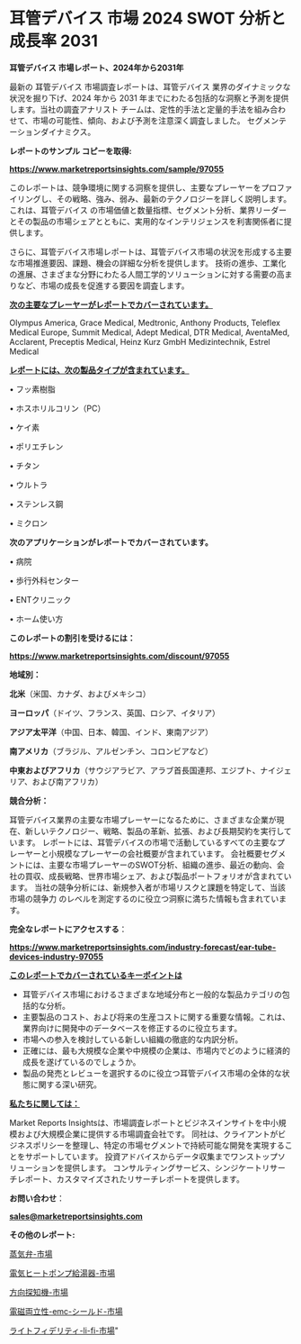# 耳管デバイス 市場 2024 SWOT 分析と成長率 2031

<strong>耳管デバイス 市場レポート、2024年から2031年</strong>

最新の 耳管デバイス 市場調査レポートは、耳管デバイス 業界のダイナミックな状況を掘り下げ、2024 年から 2031 年までにわたる包括的な洞察と予測を提供します。当社の調査アナリスト チームは、定性的手法と定量的手法を組み合わせて、市場の可能性、傾向、および予測を注意深く調査しました。 セグメンテーションダイナミクス。



<strong>レポートのサンプル コピーを取得:</strong> <a href=https://www.marketreportsinsights.com/sample/97055>

<strong><u>https://www.marketreportsinsights.com/sample/97055</u></strong></a>

このレポートは、競争環境に関する洞察を提供し、主要なプレーヤーをプロファイリングし、その戦略、強み、弱み、最新のテクノロジーを詳しく説明します。 これは、耳管デバイス の市場価値と数量指標、セグメント分析、業界リーダーとその製品の市場シェアとともに、実用的なインテリジェンスを利害関係者に提供します。

さらに、耳管デバイス市場レポートは、耳管デバイス市場の状況を形成する主要な市場推進要因、課題、機会の詳細な分析を提供します。 技術の進歩、工業化の進展、さまざまな分野にわたる人間工学的ソリューションに対する需要の高まりなど、市場の成長を促進する要因を調査します。



<strong><u>次の主要なプレーヤーがレポートでカバーされています。</u></strong>

Olympus America, Grace Medical, Medtronic, Anthony Products, Teleflex Medical Europe, Summit Medical, Adept Medical, DTR Medical, AventaMed, Acclarent, Preceptis Medical, Heinz Kurz GmbH Medizintechnik, Estrel Medical



<strong><u><b>レポートには、次の製品タイプが含まれています。</b></u></strong>

• フッ素樹脂

• ホスホリルコリン（PC）

• ケイ素

• ポリエチレン

• チタン

• ウルトラ

• ステンレス鋼

• ミクロン



<strong><b>次のアプリケーションがレポートでカバーされています。</b></strong>

• 病院

• 歩行外科センター

•  ENTクリニック

• ホーム使い方



<strong><b>このレポートの割引を受けるには：</b></strong><a href=https://www.marketreportsinsights.com/discount/97055>

<strong><u>https://www.marketreportsinsights.com/discount/97055</u></strong></a>



<strong>地域別：</strong>



<strong>北米</strong>（米国、カナダ、およびメキシコ）



<strong>ヨーロッパ</strong>（ドイツ、フランス、英国、ロシア、イタリア）



<strong>アジア太平洋</strong>（中国、日本、韓国、インド、東南アジア）



<strong>南アメリカ</strong>（ブラジル、アルゼンチン、コロンビアなど）



<strong>中東およびアフリカ</strong>（サウジアラビア、アラブ首長国連邦、エジプト、ナイジェリア、および南アフリカ）



<strong>競合分析：</strong>

耳管デバイス業界の主要な市場プレーヤーになるために、さまざまな企業が現在、新しいテクノロジー、戦略、製品の革新、拡張、および長期契約を実行しています。 レポートには、耳管デバイスの市場で活動しているすべての主要なプレーヤーと小規模なプレーヤーの会社概要が含まれています。 会社概要セグメントには、主要な市場プレーヤーのSWOT分析、組織の進歩、最近の動向、会社の買収、成長戦略、世界市場シェア、および製品ポートフォリオが含まれています。 当社の競争分析には、新規参入者が市場リスクと課題を特定して、当該市場の競争力 のレベルを測定するのに役立つ洞察に満ちた情報も含まれています。



<strong>完全なレポートにアクセスする</strong>：

<a href=https://www.marketreportsinsights.com/industry-forecast/ear-tube-devices-industry-97055>

<strong><u>https://www.marketreportsinsights.com/industry-forecast/ear-tube-devices-industry-97055</u></strong></a>



<strong><u><b>このレポートでカバーされているキーポイントは</b></u></strong>
<ul>
  <li>耳管デバイス市場におけるさまざまな地域分布と一般的な製品カテゴリの包括的な分析。</li>
  <li>主要製品のコスト、および将来の生産コストに関する重要な情報。これは、業界向けに開発中のデータベースを修正するのに役立ちます。</li>
  <li>市場への参入を検討している新しい組織の徹底的な内訳分析。</li>
  <li>正確には、最も大規模な企業や中規模の企業は、市場内でどのように経済的成長を遂げているのでしょうか。</li>
  <li>製品の発売とレビューを選択するのに役立つ耳管デバイス市場の全体的な状態に関する深い研究。</li>
</ul>


<strong><u><b>私たちに関しては：</b></u></strong>

Market Reports Insightsは、市場調査レポートとビジネスインサイトを中小規模および大規模企業に提供する市場調査会社です。 同社は、クライアントがビジネスポリシーを整理し、特定の市場セグメントで持続可能な開発を実現することをサポートしています。 投資アドバイスからデータ収集までワンストップソリューションを提供します。 コンサルティングサービス、シンジケートリサーチレポート、カスタマイズされたリサーチレポートを提供します。



<strong><b>お問い合わせ</b></strong>：

<a href=mailto:sales@marketreportsinsights.com>

<strong><u>sales@marketreportsinsights.com</u></strong></a>



<strong>その他のレポート:</strong>

<a href=https://www.linkedin.com/pulse/蒸気弁-市場-2023-競争分析と事業成長-2030-consumer-connection-collective-360-whtzf/>蒸気弁-市場</a>

<a href=https://www.linkedin.com/pulse/電気ヒートポンプ給湯器-市場-2023-年のダイナミクスとビジネストレンド-2030-pr-news-hub-ptf3f/>電気ヒートポンプ給湯器-市場</a>

<a href=https://www.linkedin.com/pulse/方向探知機-市場-2023-swot-分析と成長率-2030-data-dive-discoveries-24-analysis-jltdc/>方向探知機-市場</a>

<a href=https://www.linkedin.com/pulse/電磁両立性-emc-シールド-市場-2023-新興市場-将来の動向と市場需要-2030-pr-news-hub-a9f0f/>電磁両立性-emc-シールド-市場</a>

<a href=https://www.linkedin.com/pulse/ライトフィデリティ-li-fi-市場-2023-最新の-cagr-および成長分析-gg5pf/>ライトフィデリティ-li-fi-市場</a>"
